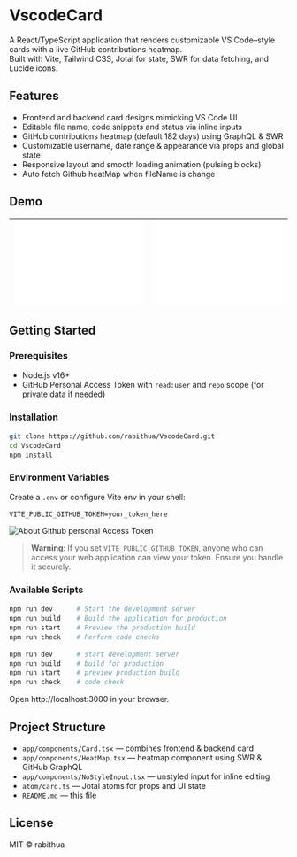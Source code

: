 # VscodeCard

A React/TypeScript application that renders customizable VS Code–style cards with a live GitHub contributions heatmap.  
Built with Vite, Tailwind CSS, Jotai for state, SWR for data fetching, and Lucide icons.

## Features

- Frontend and backend card designs mimicking VS Code UI
- Editable file name, code snippets and status via inline inputs
- GitHub contributions heatmap (default 182 days) using GraphQL & SWR
- Customizable username, date range & appearance via props and global state
- Responsive layout and smooth loading animation (pulsing blocks)
- Auto fetch Github heatMap when fileName is change

## Demo

| ![Backend Card](./screenshot/CardBackend.svg) | ![Frontend Card](./screenshot/CardFrontend.svg) |
| --------------------------------------------- | ----------------------------------------------- |

## Getting Started

### Prerequisites

- Node.js v16+
- GitHub Personal Access Token with `read:user` and `repo` scope (for private data if needed)

### Installation

```bash
git clone https://github.com/rabithua/VscodeCard.git
cd VscodeCard
npm install
```

### Environment Variables

Create a `.env` or configure Vite env in your shell:

```
VITE_PUBLIC_GITHUB_TOKEN=your_token_here
```

![About Github personal Access Token](https://docs.github.com/zh/authentication/keeping-your-account-and-data-secure/managing-your-personal-access-tokens)

> **Warning**: If you set `VITE_PUBLIC_GITHUB_TOKEN`, anyone who can access your web application can view your token. Ensure you handle it securely.

### Available Scripts

```bash
npm run dev      # Start the development server
npm run build    # Build the application for production
npm run start    # Preview the production build
npm run check    # Perform code checks
```

```bash
npm run dev      # start development server
npm run build    # build for production
npm run start    # preview production build
npm run check    # code check
```

Open http://localhost:3000 in your browser.

## Project Structure

- `app/components/Card.tsx` — combines frontend & backend card
- `app/components/HeatMap.tsx` — heatmap component using SWR & GitHub GraphQL
- `app/components/NoStyleInput.tsx` — unstyled input for inline editing
- `atom/card.ts` — Jotai atoms for props and UI state
- `README.md` — this file

## License

MIT © rabithua
